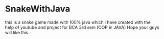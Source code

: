 # SnakeWithJava

this is a snake game made with 100% java which i have created with the help of youtube and project for BCA 3rd sem (OOP in JAVA)
Hope your guys will like this
